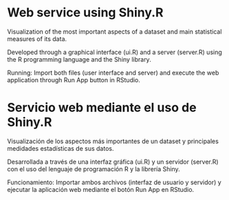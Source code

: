 # Web service using Shiny.R

Visualization of the most important aspects of a dataset and main statistical measures of its data. 

Developed through a graphical interface (ui.R) and a server (server.R) using the R programming language and the Shiny library.

Running: Import both files (user interface and server) and execute the web application through Run App button in RStudio.

# Servicio web mediante el uso de Shiny.R

Visualización de los aspectos más importantes de un dataset y principales medidades estadísticas de sus datos. 

Desarrollada a través de una interfaz gráfica (ui.R) y un servidor (server.R) con el uso del lenguaje de programación R y la librería Shiny.

Funcionamiento: Importar ambos archivos (interfaz de usuario y servidor) y ejecutar la aplicación web mediante el botón Run App en RStudio.

